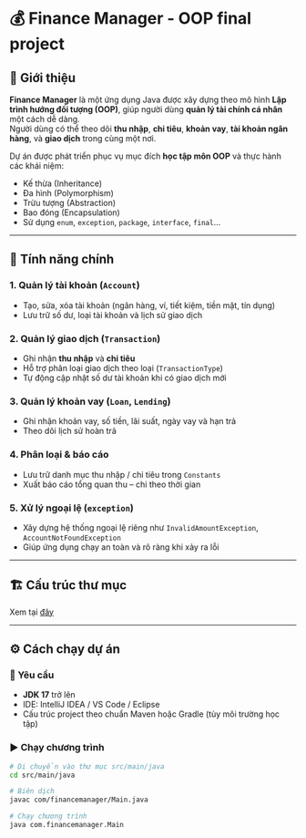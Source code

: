 # 💰 Finance Manager - OOP final project

## 🧩 Giới thiệu
**Finance Manager** là một ứng dụng Java được xây dựng theo mô hình **Lập trình hướng đối tượng (OOP)**, giúp người dùng **quản lý tài chính cá nhân** một cách dễ dàng.  
Người dùng có thể theo dõi **thu nhập**, **chi tiêu**, **khoản vay**, **tài khoản ngân hàng**, và **giao dịch** trong cùng một nơi.

Dự án được phát triển phục vụ mục đích **học tập môn OOP** và thực hành các khái niệm:
- Kế thừa (Inheritance)
- Đa hình (Polymorphism)
- Trừu tượng (Abstraction)
- Bao đóng (Encapsulation)
- Sử dụng `enum`, `exception`, `package`, `interface`, `final`…

---

## 🚀 Tính năng chính
### 1. Quản lý tài khoản (`Account`)
- Tạo, sửa, xóa tài khoản (ngân hàng, ví, tiết kiệm, tiền mặt, tín dụng)
- Lưu trữ số dư, loại tài khoản và lịch sử giao dịch

### 2. Quản lý giao dịch (`Transaction`)
- Ghi nhận **thu nhập** và **chi tiêu**
- Hỗ trợ phân loại giao dịch theo loại (`TransactionType`)
- Tự động cập nhật số dư tài khoản khi có giao dịch mới

### 3. Quản lý khoản vay (`Loan`, `Lending`)
- Ghi nhận khoản vay, số tiền, lãi suất, ngày vay và hạn trả
- Theo dõi lịch sử hoàn trả

### 4. Phân loại & báo cáo
- Lưu trữ danh mục thu nhập / chi tiêu trong `Constants`
- Xuất báo cáo tổng quan thu – chi theo thời gian

### 5. Xử lý ngoại lệ (`exception`)
- Xây dựng hệ thống ngoại lệ riêng như `InvalidAmountException`, `AccountNotFoundException`
- Giúp ứng dụng chạy an toàn và rõ ràng khi xảy ra lỗi

---

## 🏗️ Cấu trúc thư mục

Xem tại [đây](/tree.txt)

---

## ⚙️ Cách chạy dự án

### 🧱 Yêu cầu
- **JDK 17** trở lên  
- IDE: IntelliJ IDEA / VS Code / Eclipse  
- Cấu trúc project theo chuẩn Maven hoặc Gradle (tùy môi trường học tập)

### ▶️ Chạy chương trình
```bash
# Di chuyển vào thư mục src/main/java
cd src/main/java

# Biên dịch
javac com/financemanager/Main.java

# Chạy chương trình
java com.financemanager.Main
```

